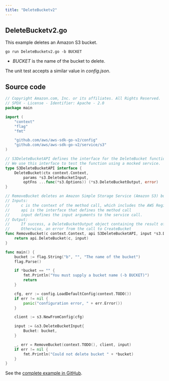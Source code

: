 ```yaml
---
title: "DeleteBucketv2"
---
```

## DeleteBucketv2.go

This example deletes an Amazon S3 bucket.

`go run DeleteBucketv2.go -b BUCKET`

- _BUCKET_ is the name of the bucket to delete.

The unit test accepts a similar value in _config.json_.

## Source code

```go
// Copyright Amazon.com, Inc. or its affiliates. All Rights Reserved.
// SPDX - License - Identifier: Apache - 2.0
package main

import (
	"context"
	"flag"
	"fmt"

	"github.com/aws/aws-sdk-go-v2/config"
	"github.com/aws/aws-sdk-go-v2/service/s3"
)

// S3DeleteBucketAPI defines the interface for the DeleteBucket function.
// We use this interface to test the function using a mocked service.
type S3DeleteBucketAPI interface {
	DeleteBucket(ctx context.Context,
		params *s3.DeleteBucketInput,
		optFns ...func(*s3.Options)) (*s3.DeleteBucketOutput, error)
}

// RemoveBucket deletes an Amazon Simple Storage Service (Amazon S3) bucket
// Inputs:
//     c is the context of the method call, which includes the AWS Region
//     api is the interface that defines the method call
//     input defines the input arguments to the service call.
// Output:
//     If success, a DeleteBucketOutput object containing the result of the service call and nil
//     Otherwise, an error from the call to CreateBucket
func RemoveBucket(c context.Context, api S3DeleteBucketAPI, input *s3.DeleteBucketInput) (*s3.DeleteBucketOutput, error) {
	return api.DeleteBucket(c, input)
}

func main() {
	bucket := flag.String("b", "", "The name of the bucket")
	flag.Parse()

	if *bucket == "" {
		fmt.Println("You must supply a bucket name (-b BUCKET)")
		return
	}

	cfg, err := config.LoadDefaultConfig(context.TODO())
	if err != nil {
		panic("configuration error, " + err.Error())
	}

	client := s3.NewFromConfig(cfg)

	input := &s3.DeleteBucketInput{
		Bucket: bucket,
	}

	_, err = RemoveBucket(context.TODO(), client, input)
	if err != nil {
		fmt.Println("Could not delete bucket " + *bucket)
	}
}

```

See the [complete example in GitHub](https://github.com/awsdocs/aws-doc-sdk-examples/blob/master/gov2/s3/DeleteBucket/DeleteBucketv2.go).